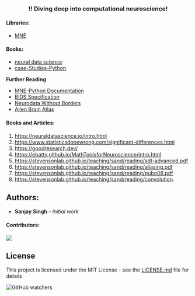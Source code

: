 <h3 align="center">!! Diving deep into computational neuroscience!</h3>

#### Libraries:
- [MNE](https://mne.tools/stable/index.html)
#### Books:
- [neural data science](https://neuraldatascience.io/intro.html)
- [case-Studies-Python](https://mark-kramer.github.io/Case-Studies-Python/intro.html)
  
**Further Reading**
  - [MNE-Python Documentation](https://mne.tools/stable/index.html)
  - [BIDS Specification](https://bids.neuroimaging.io/)
  - [Neurodata Without Borders](https://www.nwb.org/)
  - [Allen Brain Atlas](https://portal.brain-map.org/)
    
#### Books and Articles:
 1. https://neuraldatascience.io/intro.html
 2. https://www.statisticsdonewrong.com/significant-differences.html
 3. https://goodresearch.dev/
 4. https://ebatty.github.io/MathToolsforNeuroscience/intro.html
 5. https://stevensonlab.github.io/teaching/sand/reading/sdt-advanced.pdf
 6. https://stevensonlab.github.io/teaching/sand/reading/aliasing.pdf
 7. https://stevensonlab.github.io/teaching/sand/reading/pubo08.pdf
 8. https://stevensonlab.github.io/teaching/sand/reading/convolution.


## Authors:

* **Sanjay Singh** - *Initial work* 

#### Contributors:

<a href="https://github.com/MimoHasPurpose/brain-tumour-detection/graphs/contributors">
  <img src="https://contrib.rocks/image?repo=MimoHasPurpose/brain-tumour-detection" />
</a>


## License

This project is licensed under the MIT License - see the [LICENSE.md](LICENSE.md) file for details



![GitHub watchers](https://img.shields.io/github/watchers/MimoHasPurpose/brain-tumour-detection)
